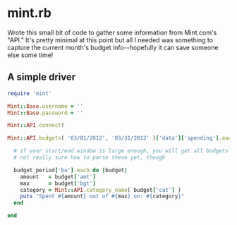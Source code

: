 mint.rb
=======

Wrote this small bit of code to gather some information from Mint.com's "API." It's pretty minimal at this point but all I needed was something to capture the current month's budget info--hopefully it can save someone else some time!

A simple driver
---------------

```ruby
require 'mint'

Mint::Base.username = ''
Mint::Base.password = ''

Mint::API.connect!

Mint::API.budgets( '03/01/2012', '03/31/2012' )['data']['spending'].each_pair do |budget_id,budget_period|

  # if your start/end window is large enough, you will get all budgets for previous months
  # not really sure how to parse these yet, though

  budget_period['bu'].each do |budget|
    amount   = budget['amt']
    max      = budget['bgt']
    category = Mint::API.category_name( budget['cat'] )
    puts "Spent #{amount} out of #{max} on: #{category}"
  end

end
```

